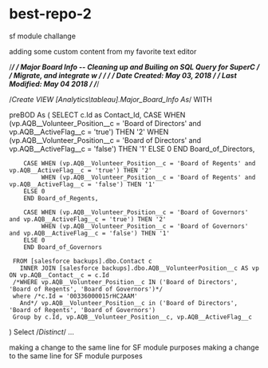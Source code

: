 # best-repo-2
sf module challange

adding some custom content from my favorite text editor

/**********************************************************************************************************************/
/*  Major Board Info -- Cleaning up and Builing on SQL Query for SuperC                                               */
/*  Migrate, and integrate w                                                                                          */
/*                                                                                                                    */
/*  Date Created:  May 03, 2018                                                                                       */
/*  Last Modified: May 04 2018                                                                                        */
/**********************************************************************************************************************/


/*Create VIEW [Analytics\tableau].Major_Board_Info As*/
  WITH

  preBOD As (
  SELECT
        c.Id as Contact_Id,
        CASE WHEN (vp.AQB__Volunteer_Position__c = 'Board of Directors' and vp.AQB__ActiveFlag__c = 'true') THEN '2'
             WHEN (vp.AQB__Volunteer_Position__c = 'Board of Directors' and vp.AQB__ActiveFlag__c = 'false') THEN '1'
        ELSE 0
        END Board_of_Directors,

        CASE WHEN (vp.AQB__Volunteer_Position__c = 'Board of Regents' and vp.AQB__ActiveFlag__c = 'true') THEN '2'
             WHEN (vp.AQB__Volunteer_Position__c = 'Board of Regents' and vp.AQB__ActiveFlag__c = 'false') THEN '1'
        ELSE 0
        END Board_of_Regents,

        CASE WHEN (vp.AQB__Volunteer_Position__c = 'Board of Governors' and vp.AQB__ActiveFlag__c = 'true') THEN '2'
             WHEN (vp.AQB__Volunteer_Position__c = 'Board of Governors' and vp.AQB__ActiveFlag__c = 'false') THEN '1'
        ELSE 0
        END Board_of_Governors

     FROM [salesforce backups].dbo.Contact c
       INNER JOIN [salesforce backups].dbo.AQB__VolunteerPosition__c AS vp ON vp.AQB__Contact__c = c.Id
     /*WHERE vp.AQB__Volunteer_Position__c IN ('Board of Directors', 'Board of Regents', 'Board of Governors')*/
     where /*c.Id = '00336000015rHC2AAM'
       And*/ vp.AQB__Volunteer_Position__c in ('Board of Directors', 'Board of Regents', 'Board of Governors')
     Group by c.Id, vp.AQB__Volunteer_Position__c, vp.AQB__ActiveFlag__c

  ) Select /*Distinct*/
  ...

making a change to the same line for SF module purposes
making a change to the same line for SF module purposes

